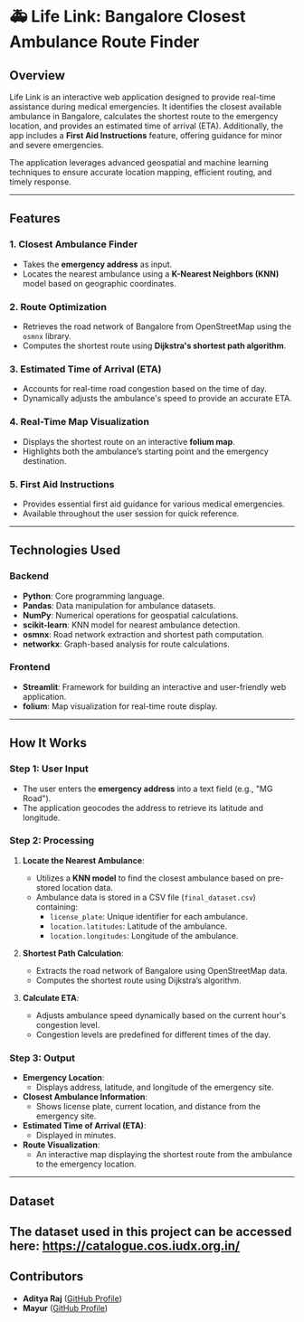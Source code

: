 # 🚑 Life Link: Bangalore Closest Ambulance Route Finder

## **Overview**
Life Link is an interactive web application designed to provide real-time assistance during medical emergencies. It identifies the closest available ambulance in Bangalore, calculates the shortest route to the emergency location, and provides an estimated time of arrival (ETA). Additionally, the app includes a **First Aid Instructions** feature, offering guidance for minor and severe emergencies.

The application leverages advanced geospatial and machine learning techniques to ensure accurate location mapping, efficient routing, and timely response.

---

## **Features**
### **1. Closest Ambulance Finder**
- Takes the **emergency address** as input.
- Locates the nearest ambulance using a **K-Nearest Neighbors (KNN)** model based on geographic coordinates.

### **2. Route Optimization**
- Retrieves the road network of Bangalore from OpenStreetMap using the `osmnx` library.
- Computes the shortest route using **Dijkstra's shortest path algorithm**.

### **3. Estimated Time of Arrival (ETA)**
- Accounts for real-time road congestion based on the time of day.
- Dynamically adjusts the ambulance's speed to provide an accurate ETA.

### **4. Real-Time Map Visualization**
- Displays the shortest route on an interactive **folium map**.
- Highlights both the ambulance’s starting point and the emergency destination.

### **5. First Aid Instructions**
- Provides essential first aid guidance for various medical emergencies.
- Available throughout the user session for quick reference.

---

## **Technologies Used**
### **Backend**
- **Python**: Core programming language.
- **Pandas**: Data manipulation for ambulance datasets.
- **NumPy**: Numerical operations for geospatial calculations.
- **scikit-learn**: KNN model for nearest ambulance detection.
- **osmnx**: Road network extraction and shortest path computation.
- **networkx**: Graph-based analysis for route calculations.

### **Frontend**
- **Streamlit**: Framework for building an interactive and user-friendly web application.
- **folium**: Map visualization for real-time route display.

---

## **How It Works**

### **Step 1: User Input**
- The user enters the **emergency address** into a text field (e.g., "MG Road").
- The application geocodes the address to retrieve its latitude and longitude.

### **Step 2: Processing**
1. **Locate the Nearest Ambulance**:
   - Utilizes a **KNN model** to find the closest ambulance based on pre-stored location data.
   - Ambulance data is stored in a CSV file (`final_dataset.csv`) containing:
     - `license_plate`: Unique identifier for each ambulance.
     - `location.latitudes`: Latitude of the ambulance.
     - `location.longitudes`: Longitude of the ambulance.

2. **Shortest Path Calculation**:
   - Extracts the road network of Bangalore using OpenStreetMap data.
   - Computes the shortest route using Dijkstra’s algorithm.

3. **Calculate ETA**:
   - Adjusts ambulance speed dynamically based on the current hour's congestion level.
   - Congestion levels are predefined for different times of the day.

### **Step 3: Output**
- **Emergency Location**:
  - Displays address, latitude, and longitude of the emergency site.
- **Closest Ambulance Information**:
  - Shows license plate, current location, and distance from the emergency site.
- **Estimated Time of Arrival (ETA)**:
  - Displayed in minutes.
- **Route Visualization**:
  - An interactive map displaying the shortest route from the ambulance to the emergency location.

---

## **Dataset**
The dataset used in this project can be accessed here: https://catalogue.cos.iudx.org.in/
---

## **Contributors**

-  **Aditya Raj** ([GitHub Profile](https://github.com/aditya-raaj))
-  **Mayur** ([GitHub Profile](https://github.com/mayurmk1704))
